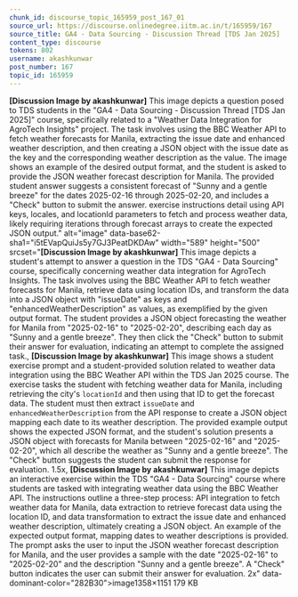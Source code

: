 ```yaml
---
chunk_id: discourse_topic_165959_post_167_01
source_url: https://discourse.onlinedegree.iitm.ac.in/t/165959/167
source_title: GA4 - Data Sourcing - Discussion Thread [TDS Jan 2025]
content_type: discourse
tokens: 802
username: akashkunwar
post_number: 167
topic_id: 165959
---
```


**[Discussion Image by akashkunwar]** This image depicts a question posed to TDS students in the "GA4 - Data Sourcing - Discussion Thread [TDS Jan 2025]" course, specifically related to a "Weather Data Integration for AgroTech Insights" project. The task involves using the BBC Weather API to fetch weather forecasts for Manila, extracting the issue date and enhanced weather description, and then creating a JSON object with the issue date as the key and the corresponding weather description as the value. The image shows an example of the desired output format, and the student is asked to provide the JSON weather forecast description for Manila. The provided student answer suggests a consistent forecast of "Sunny and a gentle breeze" for the dates 2025-02-16 through 2025-02-20, and includes a "Check" button to submit the answer. exercise instructions detail using API keys, locales, and locationId parameters to fetch and process weather data, likely requiring iterations through forecast arrays to create the expected JSON output." alt="image" data-base62-sha1="i5tEVapQuiJs5y7GJ3PeatDKDAw" width="589" height="500" srcset="**[Discussion Image by akashkunwar]** This image depicts a student's attempt to answer a question in the TDS "GA4 - Data Sourcing" course, specifically concerning weather data integration for AgroTech Insights. The task involves using the BBC Weather API to fetch weather forecasts for Manila, retrieve data using location IDs, and transform the data into a JSON object with "issueDate" as keys and "enhancedWeatherDescription" as values, as exemplified by the given output format. The student provides a JSON object forecasting the weather for Manila from "2025-02-16" to "2025-02-20", describing each day as "Sunny and a gentle breeze". They then click the "Check" button to submit their answer for evaluation, indicating an attempt to complete the assigned task., **[Discussion Image by akashkunwar]** This image shows a student exercise prompt and a student-provided solution related to weather data integration using the BBC Weather API within the TDS Jan 2025 course. The exercise tasks the student with fetching weather data for Manila, including retrieving the city's `locationId` and then using that ID to get the forecast data. The student must then extract `issueDate` and `enhancedWeatherDescription` from the API response to create a JSON object mapping each date to its weather description. The provided example output shows the expected JSON format, and the student's solution presents a JSON object with forecasts for Manila between "2025-02-16" and "2025-02-20", which all describe the weather as "Sunny and a gentle breeze". The "Check" button suggests the student can submit the response for evaluation. 1.5x, **[Discussion Image by akashkunwar]** This image depicts an interactive exercise within the TDS "GA4 - Data Sourcing" course where students are tasked with integrating weather data using the BBC Weather API. The instructions outline a three-step process: API integration to fetch weather data for Manila, data extraction to retrieve forecast data using the location ID, and data transformation to extract the issue date and enhanced weather description, ultimately creating a JSON object. An example of the expected output format, mapping dates to weather descriptions is provided. The prompt asks the user to input the JSON weather forecast description for Manila, and the user provides a sample with the date "2025-02-16" to "2025-02-20" and the description "Sunny and a gentle breeze". A "Check" button indicates the user can submit their answer for evaluation. 2x" data-dominant-color="282B30">image1358×1151 179 KB
